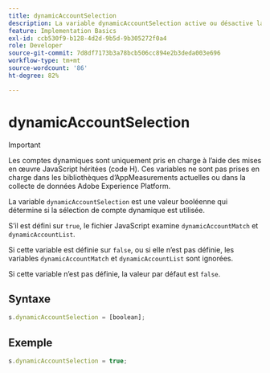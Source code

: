 ```yaml
---
title: dynamicAccountSelection
description: La variable dynamicAccountSelection active ou désactive la sélection de comptes dynamiques.
feature: Implementation Basics
exl-id: ccb530f9-b128-4d2d-9b5d-9b305272f0a4
role: Developer
source-git-commit: 7d8df7173b3a78bcb506cc894e2b3deda003e696
workflow-type: tm+mt
source-wordcount: '86'
ht-degree: 82%

---
```


# dynamicAccountSelection

>[!IMPORTANT]
>
>Les comptes dynamiques sont uniquement pris en charge à l’aide des mises en œuvre JavaScript héritées (code H). Ces variables ne sont pas prises en charge dans les bibliothèques d’AppMeasurements actuelles ou dans la collecte de données Adobe Experience Platform.

La variable `dynamicAccountSelection` est une valeur booléenne qui détermine si la sélection de compte dynamique est utilisée.

S’il est défini sur `true`, le fichier JavaScript examine `dynamicAccountMatch` et `dynamicAccountList`.

Si cette variable est définie sur `false`, ou si elle n’est pas définie, les variables `dynamicAccountMatch` et `dynamicAccountList` sont ignorées.

Si cette variable n’est pas définie, la valeur par défaut est `false`.

## Syntaxe

```js
s.dynamicAccountSelection = [boolean];
```

## Exemple

```js
s.dynamicAccountSelection = true;
```
